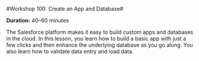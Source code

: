 #Workshop 100: Create an App and Database#

**Duration:** 40–60 minutes

The Salesforce platform makes it easy to build custom apps and databases in the cloud. In this lesson, you learn how to build a basic app with just a few clicks and then enhance the underlying database as you go along. You also learn how to validate data entry and load data.

